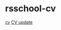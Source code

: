 # rsschool-cv
 [cv](https://lexa1193.github.io/rsschool-cv/cv)
 [CV update](https://lexa1193.github.io/rsschool-cv)
